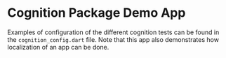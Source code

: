 # Cognition Package Demo App

Examples of configuration of the different cognition tests can be found in the `cognition_config.dart` file.
Note that this app also demonstrates how localization of an app can be done.
